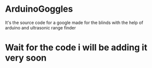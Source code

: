 # ArduinoGoggles
It's the source code for a google made for the blinds with the help of arduino and ultrasonic range finder
# Wait for the code i will be adding it very soon
